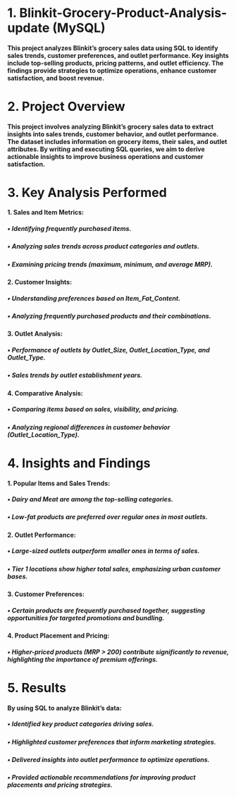 # 1. Blinkit-Grocery-Product-Analysis-update (MySQL)
#### This project analyzes Blinkit’s grocery sales data using SQL to identify sales trends, customer preferences, and outlet performance. Key insights include top-selling products, pricing patterns, and outlet efficiency. The findings provide strategies to optimize operations, enhance customer satisfaction, and boost revenue.
# 2. Project Overview
#### This project involves analyzing Blinkit’s grocery sales data to extract insights into sales trends, customer behavior, and outlet performance. The dataset includes information on grocery items, their sales, and outlet attributes. By writing and executing SQL queries, we aim to derive actionable insights to improve business operations and customer satisfaction.
# 3. Key Analysis Performed
#### 1. Sales and Item Metrics:
##### • Identifying frequently purchased items.
##### • Analyzing sales trends across product categories and outlets.
##### • Examining pricing trends (maximum, minimum, and average MRP).
#### 2. Customer Insights:
##### • Understanding preferences based on Item_Fat_Content.
##### • Analyzing frequently purchased products and their combinations.
#### 3. Outlet Analysis:
##### • Performance of outlets by Outlet_Size, Outlet_Location_Type, and Outlet_Type.
##### • Sales trends by outlet establishment years.
#### 4. Comparative Analysis:
##### • Comparing items based on sales, visibility, and pricing.
##### • Analyzing regional differences in customer behavior (Outlet_Location_Type).
# 4. Insights and Findings
#### 1. Popular Items and Sales Trends:
##### • Dairy and Meat are among the top-selling categories.
##### • Low-fat products are preferred over regular ones in most outlets.
#### 2. Outlet Performance:
##### • Large-sized outlets outperform smaller ones in terms of sales.
##### • Tier 1 locations show higher total sales, emphasizing urban customer bases.
#### 3. Customer Preferences:
##### • Certain products are frequently purchased together, suggesting opportunities for targeted promotions and bundling.
#### 4. Product Placement and Pricing:
##### • Higher-priced products (MRP > 200) contribute significantly to revenue, highlighting the importance of premium offerings.
# 5. Results
#### By using SQL to analyze Blinkit’s data:
##### • Identified key product categories driving sales.
##### • Highlighted customer preferences that inform marketing strategies.
##### • Delivered insights into outlet performance to optimize operations.
##### • Provided actionable recommendations for improving product placements and pricing strategies.
